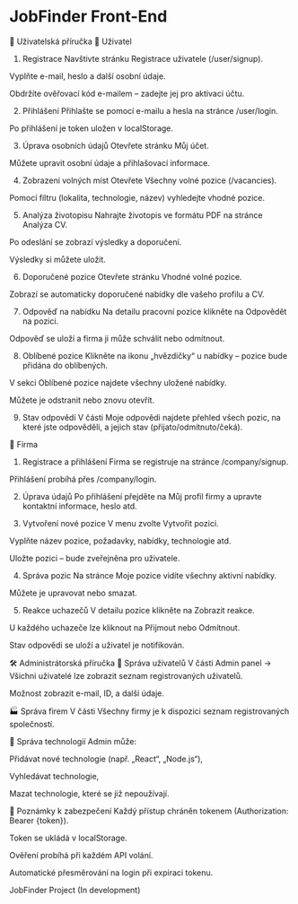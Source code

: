 # JobFinder Front-End

📘 Uživatelská příručka
🧑 Uživatel
1. Registrace
   Navštivte stránku Registrace uživatele (/user/signup).

Vyplňte e-mail, heslo a další osobní údaje.

Obdržíte ověřovací kód e-mailem – zadejte jej pro aktivaci účtu.

2. Přihlášení
   Přihlašte se pomocí e-mailu a hesla na stránce /user/login.

Po přihlášení je token uložen v localStorage.

3. Úprava osobních údajů
   Otevřete stránku Můj účet.

Můžete upravit osobní údaje a přihlašovací informace.

4. Zobrazení volných míst
   Otevřete Všechny volné pozice (/vacancies).

Pomocí filtru (lokalita, technologie, název) vyhledejte vhodné pozice.

5. Analýza životopisu
   Nahrajte životopis ve formátu PDF na stránce Analýza CV.

Po odeslání se zobrazí výsledky a doporučení.

Výsledky si můžete uložit.

6. Doporučené pozice
   Otevřete stránku Vhodné volné pozice.

Zobrazí se automaticky doporučené nabídky dle vašeho profilu a CV.

7. Odpověď na nabídku
   Na detailu pracovní pozice klikněte na Odpovědět na pozici.

Odpověď se uloží a firma ji může schválit nebo odmítnout.

8. Oblíbené pozice
   Klikněte na ikonu „hvězdičky“ u nabídky – pozice bude přidána do oblíbených.

V sekci Oblíbené pozice najdete všechny uložené nabídky.

Můžete je odstranit nebo znovu otevřít.

9. Stav odpovědí
   V části Moje odpovědi najdete přehled všech pozic, na které jste odpověděli, a jejich stav (přijato/odmítnuto/čeká).

🏢 Firma
1. Registrace a přihlášení
   Firma se registruje na stránce /company/signup.

Přihlášení probíhá přes /company/login.

2. Úprava údajů
   Po přihlášení přejděte na Můj profil firmy a upravte kontaktní informace, heslo atd.

3. Vytvoření nové pozice
   V menu zvolte Vytvořit pozici.

Vyplňte název pozice, požadavky, nabídky, technologie atd.

Uložte pozici – bude zveřejněna pro uživatele.

4. Správa pozic
   Na stránce Moje pozice vidíte všechny aktivní nabídky.

Můžete je upravovat nebo smazat.

5. Reakce uchazečů
   V detailu pozice klikněte na Zobrazit reakce.

U každého uchazeče lze kliknout na Přijmout nebo Odmítnout.

Stav odpovědi se uloží a uživatel je notifikován.

🛠️ Administrátorská příručka
👤 Správa uživatelů
V části Admin panel → Všichni uživatelé lze zobrazit seznam registrovaných uživatelů.

Možnost zobrazit e-mail, ID, a další údaje.

🏭 Správa firem
V části Všechny firmy je k dispozici seznam registrovaných společností.

🧪 Správa technologií
Admin může:

Přidávat nové technologie (např. „React“, „Node.js“),

Vyhledávat technologie,

Mazat technologie, které se již nepoužívají.

🔐 Poznámky k zabezpečení
Každý přístup chráněn tokenem (Authorization: Bearer {token}).

Token se ukládá v localStorage.

Ověření probíhá při každém API volání.

Automatické přesměrování na login při expiraci tokenu.



JobFinder Project (In development)